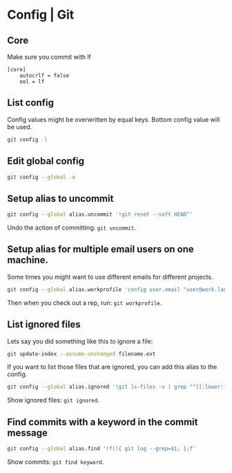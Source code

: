 Config | Git
============

Core
----

Make sure you commit with lf
```
[core]
	autocrlf = false
	eol = lf
```


List config
-----------

Config values might be overwritten by equal keys. Bottom config value will be used.

```bash
git config -l
```


Edit global config
------------------

```bash
git config --global -e
```


Setup alias to uncommit
-----------------------

```bash
git config --global alias.uncommit '!git reset --soft HEAD^'
```
Undo the action of committing: ```git uncommit```.


Setup alias for multiple email users on one machine.
----------------------------------------------------

Some times you might want to use different emails for different projects.
```bash
git config --global alias.workprofile 'config user.email "user@work.lan"'
```
Then when you check out a rep, run: ```git workprofile```.


List ignored files
------------------

Lets say you did something like this to ignore a file:
```bash
git update-index --assume-unchanged filename.ext
```
If you want to list those files that are ignored, you can add this alias to the config.
```bash
git config --global alias.ignored '!git ls-files -v | grep "^[[:lower:]]"'
```
Show ignored files: ```git ignored```.


Find commits with a keyword in the commit message
-------------------------------------------------

```bash
git config --global alias.find '!f(){ git log --grep=$1; };f'
```
Show commits: ```git find keyword```.
